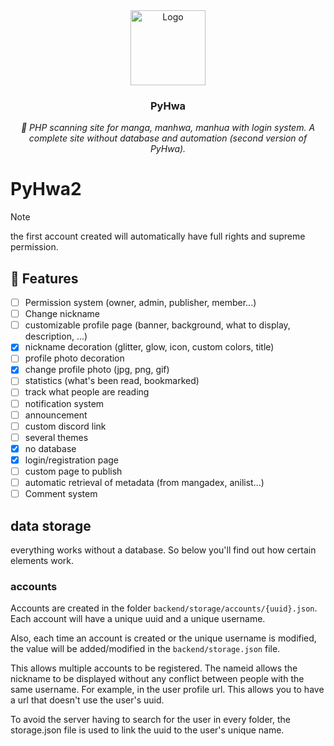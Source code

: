 <div align="center">
    <img alt="Logo" src=".ksinf/pyhwa.svg" height="120">
    <h3>PyHwa</h3>
    <p><em>📜 PHP scanning site for manga, manhwa, manhua with login system. A complete site without database and automation (second version of PyHwa).</em></p>
</div>

# PyHwa2

> [!NOTE]
> the first account created will automatically have full rights and supreme permission.

## 🔧 Features
- [ ] Permission system (owner, admin, publisher, member...)
- [ ] Change nickname
- [ ] customizable profile page (banner, background, what to display, description, ...)
- [x] nickname decoration (glitter, glow, icon, custom colors, title)
- [ ] profile photo decoration
- [x] change profile photo (jpg, png, gif)
- [ ] statistics (what's been read, bookmarked)
- [ ] track what people are reading
- [ ] notification system
- [ ] announcement
- [ ] custom discord link
- [ ] several themes
- [x] no database
- [x] login/registration page
- [ ] custom page to publish
- [ ] automatic retrieval of metadata (from mangadex, anilist...)
- [ ] Comment system

## data storage
everything works without a database. So below you'll find out how certain elements work.

### accounts
Accounts are created in the folder ``backend/storage/accounts/{uuid}.json``. Each account will have a unique uuid and a unique username.

Also, each time an account is created or the unique username is modified, the value will be added/modified in the ``backend/storage.json`` file.

This allows multiple accounts to be registered. The nameid allows the nickname to be displayed without any conflict between people with the same username. For example, in the user profile url. This allows you to have a url that doesn't use the user's uuid. 

To avoid the server having to search for the user in every folder, the storage.json file is used to link the uuid to the user's unique name.